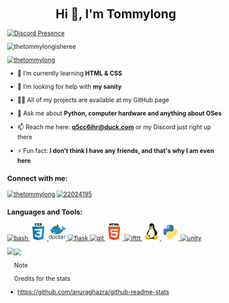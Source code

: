   
<h1 align="center">Hi 👋, I'm Tommylong</h1>
<a href="https://discord.com/users/881389907539533875" target="blank"><img src="https://lanyard.cnrad.dev/api/881389907539533875?bg=00000000&showDisplayName=true" alt="Discord Presence" /></a>
<p align="left"> <img src="https://komarev.com/ghpvc/?username=thetommylongisheree&label=Profile%20views&color=0e75b6&style=flat" alt="thetommylongisheree" /> </p>

<p align="left"> <a href="https://twitter.com/thetommylong" target="blank"><img src="https://img.shields.io/twitter/follow/thetommylong?logo=twitter&style=for-the-badge" alt="thetommylong" /></a> </p>

- 🌱 I’m currently learning **HTML & CSS**

- 🤝 I’m looking for help with **my sanity**

- 👨‍💻 All of my projects are available at my GitHub page

- 💬 Ask me about **Python, computer hardware and anything about OSes**

- 📫 Reach me here: **q5cc6ihr@duck.com** or my Discord just right up there

- ⚡ Fun fact: **I don't think I have any friends, and that's why I am even here**

<h3 align="left">Connect with me:</h3>
<p align="left">
<a href="https://twitter.com/thetommylong" target="blank"><img align="center" src="https://raw.githubusercontent.com/rahuldkjain/github-profile-readme-generator/master/src/images/icons/Social/twitter.svg" alt="thetommylong" height="30" width="40" /></a>
<a href="https://stackoverflow.com/users/22024195" target="blank"><img align="center" src="https://raw.githubusercontent.com/rahuldkjain/github-profile-readme-generator/master/src/images/icons/Social/stack-overflow.svg" alt="22024195" height="30" width="40" /></a>
</p>

<h3 align="left">Languages and Tools:</h3>
<p align="left"> <a href="https://www.gnu.org/software/bash/" target="_blank" rel="noreferrer"> <img src="https://www.vectorlogo.zone/logos/gnu_bash/gnu_bash-icon.svg" alt="bash" width="40" height="40"/> </a> <a href="https://www.w3schools.com/css/" target="_blank" rel="noreferrer"> <img src="https://raw.githubusercontent.com/devicons/devicon/master/icons/css3/css3-original-wordmark.svg" alt="css3" width="40" height="40"/> </a> <a href="https://www.docker.com/" target="_blank" rel="noreferrer"> <img src="https://raw.githubusercontent.com/devicons/devicon/master/icons/docker/docker-original-wordmark.svg" alt="docker" width="40" height="40"/> </a> <a href="https://flask.palletsprojects.com/" target="_blank" rel="noreferrer"> <img src="https://www.vectorlogo.zone/logos/pocoo_flask/pocoo_flask-icon.svg" alt="flask" width="40" height="40"/> </a> <a href="https://git-scm.com/" target="_blank" rel="noreferrer"> <img src="https://www.vectorlogo.zone/logos/git-scm/git-scm-icon.svg" alt="git" width="40" height="40"/> </a> <a href="https://www.w3.org/html/" target="_blank" rel="noreferrer"> <img src="https://raw.githubusercontent.com/devicons/devicon/master/icons/html5/html5-original-wordmark.svg" alt="html5" width="40" height="40"/> </a> <a href="https://ifttt.com/" target="_blank" rel="noreferrer"> <img src="https://www.vectorlogo.zone/logos/ifttt/ifttt-ar21.svg" alt="ifttt" width="40" height="40"/> </a> <a href="https://www.linux.org/" target="_blank" rel="noreferrer"> <img src="https://raw.githubusercontent.com/devicons/devicon/master/icons/linux/linux-original.svg" alt="linux" width="40" height="40"/> </a> <a href="https://www.python.org" target="_blank" rel="noreferrer"> <img src="https://raw.githubusercontent.com/devicons/devicon/master/icons/python/python-original.svg" alt="python" width="40" height="40"/> </a> <a href="https://unity.com/" target="_blank" rel="noreferrer"> <img src="https://www.vectorlogo.zone/logos/unity3d/unity3d-icon.svg" alt="unity" width="40" height="40"/> </a> </p>

<img height=190 align="left" src="https://github-readme-stats.vercel.app/api/top-langs?username=thetommylongisheree&show_icons=true&locale=en&layout=compact&theme=transparent" />
<img height=190 align="center" src="https://github-readme-stats.vercel.app/api?username=thetommylongisheree&show_icons=true&locale=en&theme=transparent&hide_rank=true&show=discussions_started,discussions_answered&hide=prs,stars" />

> [!NOTE]
> Credits for the stats
> - https://github.com/anuraghazra/github-readme-stats
